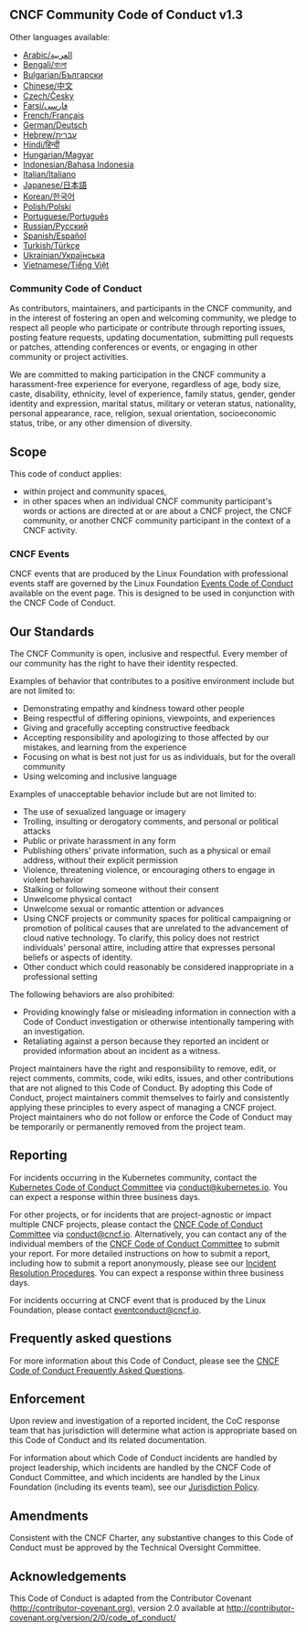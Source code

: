 ## CNCF Community Code of Conduct v1.3

Other languages available:

- [Arabic/العربية](https://github.com/cncf/foundation/blob/main/code-of-conduct-languages/ar.md)
- [Bengali/বাংলা](https://github.com/cncf/foundation/blob/main/code-of-conduct-languages/bn.md)
- [Bulgarian/Български](https://github.com/cncf/foundation/blob/main/code-of-conduct-languages/bg.md)
- [Chinese/中文](https://github.com/cncf/foundation/blob/main/code-of-conduct-languages/zh.md)
- [Czech/Česky](https://github.com/cncf/foundation/blob/main/code-of-conduct-languages/cs.md)
- [Farsi/فارسی](https://github.com/cncf/foundation/blob/main/code-of-conduct-languages/fa.md)
- [French/Français](https://github.com/cncf/foundation/blob/main/code-of-conduct-languages/fr.md)
- [German/Deutsch](https://github.com/cncf/foundation/blob/main/code-of-conduct-languages/de.md)
- [Hebrew/עברית](https://github.com/cncf/foundation/blob/main/code-of-conduct-languages/he.md)
- [Hindi/हिन्दी](https://github.com/cncf/foundation/blob/main/code-of-conduct-languages/hi.md)
- [Hungarian/Magyar](https://github.com/cncf/foundation/blob/main/code-of-conduct-languages/hu.md)
- [Indonesian/Bahasa Indonesia](https://github.com/cncf/foundation/blob/main/code-of-conduct-languages/id.md)
- [Italian/Italiano](https://github.com/cncf/foundation/blob/main/code-of-conduct-languages/it.md)
- [Japanese/日本語](https://github.com/cncf/foundation/blob/main/code-of-conduct-languages/ja.md)
- [Korean/한국어](https://github.com/cncf/foundation/blob/main/code-of-conduct-languages/ko.md)
- [Polish/Polski](https://github.com/cncf/foundation/blob/main/code-of-conduct-languages/pl.md)
- [Portuguese/Português](https://github.com/cncf/foundation/blob/main/code-of-conduct-languages/pt.md)
- [Russian/Русский](https://github.com/cncf/foundation/blob/main/code-of-conduct-languages/ru.md)
- [Spanish/Español](https://github.com/cncf/foundation/blob/main/code-of-conduct-languages/es.md)
- [Turkish/Türkçe](https://github.com/cncf/foundation/blob/main/code-of-conduct-languages/tr.md)
- [Ukrainian/Українська](https://github.com/cncf/foundation/blob/main/code-of-conduct-languages/uk.md)
- [Vietnamese/Tiếng Việt](https://github.com/cncf/foundation/blob/main/code-of-conduct-languages/vi.md)

### Community Code of Conduct

As contributors, maintainers, and participants in the CNCF community, and in the interest of fostering
an open and welcoming community, we pledge to respect all people who participate or contribute
through reporting issues, posting feature requests, updating documentation,
submitting pull requests or patches, attending conferences or events, or engaging in other community or project activities.

We are committed to making participation in the CNCF community a harassment-free experience for everyone, regardless of age, body size, caste, disability, ethnicity, level of experience, family status, gender, gender identity and expression, marital status, military or veteran status, nationality, personal appearance, race, religion, sexual orientation, socioeconomic status, tribe, or any other dimension of diversity.

## Scope

This code of conduct applies:

- within project and community spaces,
- in other spaces when an individual CNCF community participant's words or actions are directed at or are about a CNCF project, the CNCF community, or another CNCF community participant in the context of a CNCF activity.

### CNCF Events

CNCF events that are produced by the Linux Foundation with professional events staff are governed by the Linux Foundation [Events Code of Conduct](https://events.linuxfoundation.org/code-of-conduct/) available on the event page. This is designed to be used in conjunction with the CNCF Code of Conduct.

## Our Standards

The CNCF Community is open, inclusive and respectful. Every member of our community has the right to have their identity respected.

Examples of behavior that contributes to a positive environment include but are not limited to:

- Demonstrating empathy and kindness toward other people
- Being respectful of differing opinions, viewpoints, and experiences
- Giving and gracefully accepting constructive feedback
- Accepting responsibility and apologizing to those affected by our mistakes,
  and learning from the experience
- Focusing on what is best not just for us as individuals, but for the
  overall community
- Using welcoming and inclusive language

Examples of unacceptable behavior include but are not limited to:

- The use of sexualized language or imagery
- Trolling, insulting or derogatory comments, and personal or political attacks
- Public or private harassment in any form
- Publishing others' private information, such as a physical or email
  address, without their explicit permission
- Violence, threatening violence, or encouraging others to engage in violent behavior
- Stalking or following someone without their consent
- Unwelcome physical contact
- Unwelcome sexual or romantic attention or advances
- Using CNCF projects or community spaces for political campaigning or promotion of political causes
  that are unrelated to the advancement of cloud native technology. To clarify, this policy does not restrict individuals' personal attire, including attire that expresses personal beliefs or aspects of identity.
- Other conduct which could reasonably be considered inappropriate in a
  professional setting

The following behaviors are also prohibited:

- Providing knowingly false or misleading information in connection with a Code of Conduct investigation or otherwise intentionally tampering with an investigation.
- Retaliating against a person because they reported an incident or provided information about an incident as a witness.

Project maintainers have the right and responsibility to remove, edit, or reject comments, commits, code, wiki edits, issues, and other contributions that are not aligned to this Code of Conduct.
By adopting this Code of Conduct, project maintainers commit themselves to fairly and consistently applying these principles to every aspect
of managing a CNCF project.
Project maintainers who do not follow or enforce the Code of Conduct may be temporarily or permanently removed from the project team.

## Reporting

For incidents occurring in the Kubernetes community, contact the [Kubernetes Code of Conduct Committee](https://git.k8s.io/community/committee-code-of-conduct) via <conduct@kubernetes.io>. You can expect a response within three business days.

For other projects, or for incidents that are project-agnostic or impact multiple CNCF projects, please contact the [CNCF Code of Conduct Committee](https://www.cncf.io/conduct/committee/) via <conduct@cncf.io>. Alternatively, you can contact any of the individual members of the [CNCF Code of Conduct Committee](https://www.cncf.io/conduct/committee/) to submit your report. For more detailed instructions on how to submit a report, including how to submit a report anonymously, please see our [Incident Resolution Procedures](https://github.com/cncf/foundation/blob/main/code-of-conduct/coc-incident-resolution-procedures.md). You can expect a response within three business days.

For incidents occurring at CNCF event that is produced by the Linux Foundation, please contact <eventconduct@cncf.io>.

## Frequently asked questions

For more information about this Code of Conduct, please see the [CNCF Code of Conduct Frequently Asked Questions](https://www.cncf.io/conduct/faq/).

## Enforcement

Upon review and investigation of a reported incident, the CoC response team that has jurisdiction will determine what action is appropriate based on this Code of Conduct and its related documentation.

For information about which Code of Conduct incidents are handled by project leadership, which incidents are handled by the CNCF Code of Conduct Committee, and which incidents are handled by the Linux Foundation (including its events team), see our [Jurisdiction Policy](https://github.com/cncf/foundation/blob/main/code-of-conduct/coc-committee-jurisdiction-policy.md).

## Amendments

Consistent with the CNCF Charter, any substantive changes to this Code of Conduct must be approved by the Technical Oversight Committee.

## Acknowledgements

This Code of Conduct is adapted from the Contributor Covenant
(http://contributor-covenant.org), version 2.0 available at
http://contributor-covenant.org/version/2/0/code_of_conduct/
